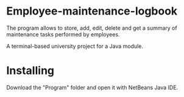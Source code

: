 # Employee-maintenance-logbook
The program allows to store, add, edit, delete and get a summary of maintenance tasks performed by employees.

A terminal-based university project for a Java module.

# Installing
Download the "Program" folder and open it with NetBeans Java IDE.

